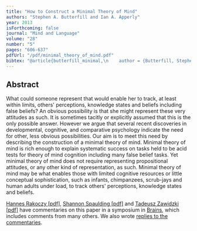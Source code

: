 ```yaml
--- 
title: "How to Construct a Minimal Theory of Mind"
authors: "Stephen A. Butterfill and Ian A. Apperly"
year: 2013
isForthcoming: false
journal: "Mind and Language"
volume: "28"
number: "5"
pages: "606-637"
pdfUrl: "/pdf/minimal_theory_of_mind.pdf"
bibtex: "@article{butterfill_minimal,\n    author = {Butterfill, Stephen A. and Apperly, Ian A.},\n    date-added = {2011-05-26 16:24:59 +0100},\n    journal = {Mind and Language},\n    number = {5},\n    pages = {606--637},\n    title = {How to Construct a Minimal Theory of Mind},\n    volume = {28},\n    year = {2013}\n}\n\n"
---
```



## Abstract

What could someone represent that would enable her to track, at least within limits, others' perceptions, knowledge states and beliefs including false beliefs?  An obvious possibility is that she might represent these very attitudes as such. It is sometimes tacitly or explicitly assumed that this is the only possible answer. However we argue that several recent discoveries in developmental, cognitive, and comparative psychology indicate the need for other, less obvious possibilities. Our aim is to meet this need by describing the construction of a minimal theory of mind.  Minimal theory of mind is rich enough to explain systematic success on tasks held to be acid tests for theory of mind cognition including many false belief tasks. Yet minimal theory of mind does not require representing propositional attitudes, or any other kind of representation, as such. Minimal theory of mind may be what enables those with limited cognitive resources or little conceptual sophistication, such as infants, chimpanzees, scrub-jays and human adults under load,  to track others' perceptions, knowledge states and beliefs.


<p> <a href="http://philosophyofbrains.com/wp-content/uploads/2013/11/rakoczy.pdf" target="_blank">Hannes Rakoczy [pdf]</a><span>, </span><a href="http://philosophyofbrains.com/wp-content/uploads/2013/11/spaulding.pdf" target="_blank">Shannon Spaulding [pdf]</a><span> and </span><a href="http://philosophyofbrains.com/wp-content/uploads/2013/11/zawidzki.pdf" target="_blank">Tadeusz Zawidzki [pdf]</a><span> have commentaries  on this paper in  a symposium in </span><a href="http://philosophyofbrains.com/2013/11/11/symposium-on-butterfill-and-apperlys-how-to-construct-a-minimal-theory-of-mind-mind-language-28-5-606-63.aspx">Brains</a><span>, which includes comments from many others.  </span><span>We also wrote  </span><a href="/writing/minimal_brains_discussion_replies/">replies to the commentaries</a><span>.</span></p>
